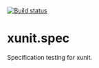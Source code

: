 [![Build status](https://ci.appveyor.com/api/projects/status/l4cahcbsvm7wcjnk/branch/master?svg=true)](https://ci.appveyor.com/project/axle-h/xunit-spec/branch/master)

# xunit.spec
Specification testing for xunit.